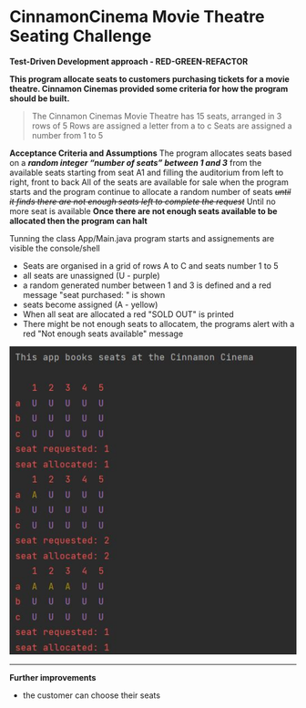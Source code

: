 
# CinnamonCinema  Movie Theatre Seating Challenge
**Test-Driven Development approach - RED-GREEN-REFACTOR**

**This program allocate seats to customers purchasing tickets for a movie theatre. Cinnamon Cinemas provided some criteria for how the program should be built.**

> The Cinnamon Cinemas Movie Theatre has 15 seats, arranged in 3 rows of
> 5 Rows are assigned a letter from a to c Seats are assigned a number
> from 1 to 5

**Acceptance Criteria and Assumptions**
The program allocates seats based on a ***random integer “number of seats” between 1 and 3*** from the available seats starting from seat A1 and filling the auditorium from  left to right, front to back
All of the seats are available for sale when the program starts  and the program continue to allocate a random number of seats ~~*until it finds there are not enough seats left to complete the request*~~  Until no more seat is available
**Once there are not enough seats available to be allocated then the program can halt**

Tunning the class App/Main.java program starts and assignements are visible the console/shell
- Seats are organised in a grid of rows A to C and seats number 1 to 5
- all seats are unassigned (U - purple)
- a random generated number between 1 and 3 is defined and a red message "seat purchased: " is shown
- seats become assigned (A - yellow)
- When all seat are allocated a red "SOLD OUT" is printed
- There might be not enough seats to allocatem, the programs alert with a red "Not enough seats available" message

![console screenshot ](https://github.com/lauraPrp/CinnamonCinema/blob/main/resources/consoleScreenShot.JPG?raw=true)

*****************************************************************************************
**Further improvements**
- the customer can choose their seats
